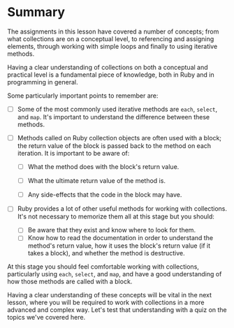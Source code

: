 # Summary

The assignments in this lesson have covered a number of concepts; from what
collections are on a conceptual level, to referencing and assigning elements,
through working with simple loops and finally to using iterative methods.

Having a clear understanding of collections on both a conceptual and
practical level is a fundamental piece of knowledge, both in Ruby and in
programming in general.

Some particularly important points to remember are:

- [ ] Some of the most commonly used iterative methods are `each`, `select`,
  and `map`. It's important to understand the difference between these
methods.



- [ ] Methods called on Ruby collection objects are often used with a block;
  the return value of the block is passed back to the method on each
iteration. It is important to be aware of:
  
    - [ ] What the method does with the block's return value.
    - [ ] What the ultimate return value of the method is.
    - [ ] Any side-effects that the code in the block may have.
    
    
    
- [ ] Ruby provides a lot of other useful methods for working with
  collections. It's not necessary to memorize them all at this stage but you
should:

    - [ ] Be aware that they exist and know where to look for them.
    - [ ] Know how to read the documentation in order to understand the
      method's return value, how it uses the block's return value (if it
takes a block), and whether the method is destructive.

At this stage you should feel comfortable working with collections,
particularly using `each`, `select`, and `map`, and have a good understanding
of how those methods are called with a block.

Having a clear understanding of these concepts will be vital in the next
lesson, where you will be required to work with collections in a more
advanced and complex way. Let's test that understanding with a quiz on the
topics we've covered here.
